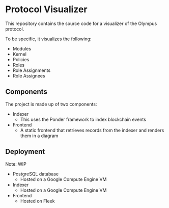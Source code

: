 # Protocol Visualizer

This repository contains the source code for a visualizer of the Olympus protocol.

To be specific, it visualizes the following:

- Modules
- Kernel
- Policies
- Roles
- Role Assignments
- Role Assignees

## Components

The project is made up of two components:

- Indexer
  - This uses the Ponder framework to index blockchain events
- Frontend
  - A static frontend that retrieves records from the indexer and renders them in a diagram

## Deployment

Note: WIP

- PostgreSQL database
  - Hosted on a Google Compute Engine VM
- Indexer
  - Hosted on a Google Compute Engine VM
- Frontend
  - Hosted on Fleek
